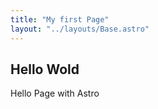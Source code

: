 ```yaml
---
title: "My first Page"
layout: "../layouts/Base.astro"
---
```


## Hello Wold

Hello Page with Astro